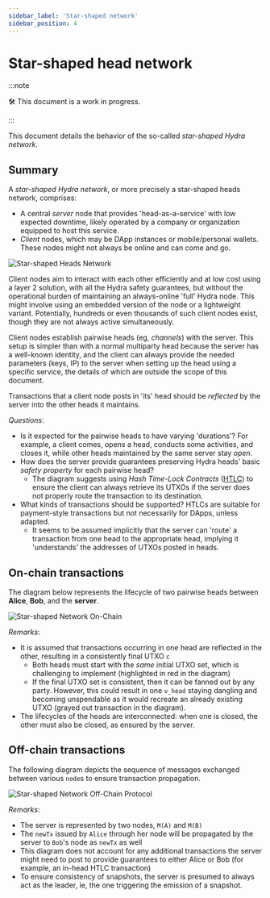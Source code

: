 ```yaml
---
sidebar_label: 'Star-shaped network'
sidebar_position: 4
---
```


# Star-shaped head network

:::note

:hammer_and_wrench: This document is a work in progress.

:::

This document details the behavior of the so-called _star-shaped Hydra network_.

## Summary

A _star-shaped Hydra network_, or more precisely a star-shaped heads network, comprises:

* A central _server_ node that provides 'head-as-a-service' with low expected downtime, likely operated by a company or organization equipped to host this service.
* _Client_ nodes, which may be DApp instances or mobile/personal wallets. These nodes might not always be online and can come and go.

![Star-shaped Heads Network](./star-shaped-general.jpg)

Client nodes aim to interact with each other efficiently and at low cost using a layer 2 solution, with all the Hydra safety guarantees, but without the operational burden of maintaining an always-online 'full' Hydra node. This might involve using an embedded version of the node or a lightweight variant. Potentially, hundreds or even thousands of such client nodes exist, though they are not always active simultaneously.

Client nodes establish pairwise heads (eg, _channels_) with the server. This setup is simpler than with a normal multiparty head because the server has a well-known identity, and the client can always provide the needed parameters (keys, IP) to the server when setting up the head using a specific service, the details of which are outside the scope of this document.

Transactions that a client node posts in 'its' head should be _reflected_ by the server into the other heads it maintains.

_Questions_:
* Is it expected for the pairwise heads to have varying 'durations'? For example, a client comes, opens a head, conducts some activities, and closes it, while other heads maintained by the same server stay _open_.
* How does the server provide guarantees preserving Hydra heads' basic _safety property_ for each pairwise head?
  *  The diagram suggests using _Hash Time-Lock Contracts_ ([HTLC](https://docs.lightning.engineering/the-lightning-network/multihop-payments/hash-time-lock-contract-htlc)) to ensure the client can always retrieve its UTXOs if the server does not properly route the transaction to its destination.
* What kinds of transactions should be supported? HTLCs are suitable for payment-style transactions but not necessarily for DApps, unless adapted.
  * It seems to be assumed implicitly that the server can 'route' a transaction from one head to the appropriate head, implying it 'understands' the addresses of UTXOs posted in heads.

## On-chain transactions

The diagram below represents the lifecycle of two pairwise heads between **Alice**, **Bob**, and the **server**.

![Star-shaped Network On-Chain](./star-shaped-txs.png)

_Remarks_:

* It is assumed that transactions occurring in one head are reflected in the other, resulting in a consistently final UTXO `c`
  * Both heads must start with the _same_ initial UTXO set, which is challenging to implement (highlighted in red in the diagram)
  * If the final UTXO set is consistent, then it can be fanned out by any party. However, this could result in one `ν_head` staying dangling and becoming unspendable as it would recreate an already existing UTXO (grayed out transaction in the diagram).
* The lifecycles of the heads are interconnected: when one is closed, the other must also be closed, as ensured by the server.

## Off-chain transactions

The following diagram depicts the sequence of messages exchanged between various `node`s to ensure transaction propagation.

![Star-shaped Network Off-Chain Protocol](./off-chain-protocol.png)

_Remarks_:

* The server is represented by two nodes, `M(A)` and `M(B)`
* The `newTx` issued by `Alice` through her node will be propagated by the server to `Bob`'s node as `newTx` as well
* This diagram does not account for any additional transactions the server might need to post to provide guarantees to either Alice or Bob (for example, an in-head HTLC transaction)
* To ensure consistency of snapshots, the server is presumed to always act as the leader, ie, the one triggering the emission of a snapshot.
